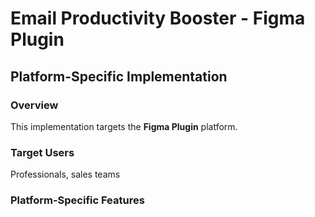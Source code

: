 # Email Productivity Booster - Figma Plugin

## Platform-Specific Implementation

### Overview
This implementation targets the **Figma Plugin** platform.

### Target Users
Professionals, sales teams

### Platform-Specific Features
